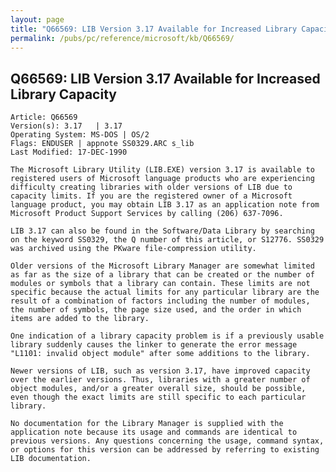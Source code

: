 ```yaml
---
layout: page
title: "Q66569: LIB Version 3.17 Available for Increased Library Capacity"
permalink: /pubs/pc/reference/microsoft/kb/Q66569/
---
```


## Q66569: LIB Version 3.17 Available for Increased Library Capacity

	Article: Q66569
	Version(s): 3.17   | 3.17
	Operating System: MS-DOS | OS/2
	Flags: ENDUSER | appnote SS0329.ARC s_lib
	Last Modified: 17-DEC-1990
	
	The Microsoft Library Utility (LIB.EXE) version 3.17 is available to
	registered users of Microsoft language products who are experiencing
	difficulty creating libraries with older versions of LIB due to
	capacity limits. If you are the registered owner of a Microsoft
	language product, you may obtain LIB 3.17 as an application note from
	Microsoft Product Support Services by calling (206) 637-7096.
	
	LIB 3.17 can also be found in the Software/Data Library by searching
	on the keyword SS0329, the Q number of this article, or S12776. SS0329
	was archived using the PKware file-compression utility.
	
	Older versions of the Microsoft Library Manager are somewhat limited
	as far as the size of a library that can be created or the number of
	modules or symbols that a library can contain. These limits are not
	specific because the actual limits for any particular library are the
	result of a combination of factors including the number of modules,
	the number of symbols, the page size used, and the order in which
	items are added to the library.
	
	One indication of a library capacity problem is if a previously usable
	library suddenly causes the linker to generate the error message
	"L1101: invalid object module" after some additions to the library.
	
	Newer versions of LIB, such as version 3.17, have improved capacity
	over the earlier versions. Thus, libraries with a greater number of
	object modules, and/or a greater overall size, should be possible,
	even though the exact limits are still specific to each particular
	library.
	
	No documentation for the Library Manager is supplied with the
	application note because its usage and commands are identical to
	previous versions. Any questions concerning the usage, command syntax,
	or options for this version can be addressed by referring to existing
	LIB documentation.
